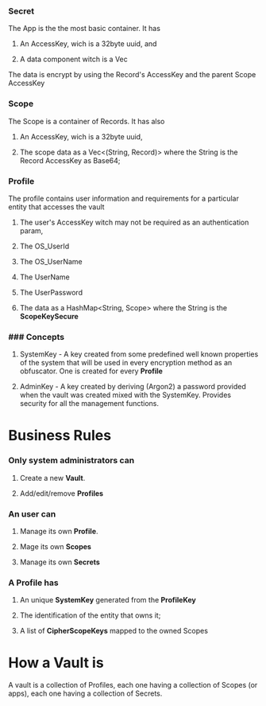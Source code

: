 ### Secret

The App is the the most basic container. It has

1. An AccessKey, wich is a 32byte uuid, and

2. A data component witch is a Vec<u8>

The data is encrypt by using the Record's AccessKey and the parent Scope AccessKey

### Scope

The Scope is a container of Records. It has also

1. An AccessKey, wich is a 32byte uuid,

2. The scope data as a Vec<(String, Record)> where the String is the Record AccessKey as Base64;

### Profile

The profile contains user information and requirements for a particular entity that accesses the vault

1. The user's AccessKey witch may not be required as an authentication param,

2. The OS_UserId

3. The OS_UserName

4. The UserName

5. The UserPassword

6. The data as a HashMap<String, Scope> where the String is the **ScopeKeySecure**

### ### Concepts

1. SystemKey - A key created from some predefined well known properties of the system that will be used in every encryption method as an obfuscator. One is created for every **Profile**

2. AdminKey - A key created by deriving (Argon2) a password provided when the vault was created mixed with the SystemKey. Provides security for all the management functions.

# Business Rules

### Only system administrators can

1. Create a new **Vault**.

2. Add/edit/remove **Profiles**

### An user can

1. Manage its own **Profile**.

2. Mage its own **Scopes**

3. Manage its own **Secrets**

### A Profile has

1. An unique **SystemKey** generated from the **ProfileKey**

2. The identification of the entity that owns it;

3. A list of **CipherScopeKeys** mapped to the owned Scopes 

# How a Vault is

A vault is a collection of Profiles, each one having a collection of Scopes (or apps), each one having a collection of Secrets.
